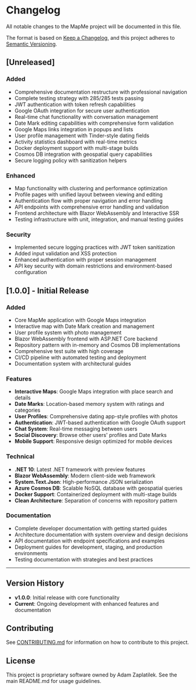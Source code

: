 # Changelog

All notable changes to the MapMe project will be documented in this file.

The format is based on [Keep a Changelog](https://keepachangelog.com/en/1.0.0/),
and this project adheres to [Semantic Versioning](https://semver.org/spec/v2.0.0.html).

## [Unreleased]

### Added
- Comprehensive documentation restructure with professional navigation
- Complete testing strategy with 285/285 tests passing
- JWT authentication with token refresh capabilities
- Google OAuth integration for secure user authentication
- Real-time chat functionality with conversation management
- Date Mark editing capabilities with comprehensive form validation
- Google Maps links integration in popups and lists
- User profile management with Tinder-style dating fields
- Activity statistics dashboard with real-time metrics
- Docker deployment support with multi-stage builds
- Cosmos DB integration with geospatial query capabilities
- Secure logging policy with sanitization helpers

### Enhanced
- Map functionality with clustering and performance optimization
- Profile pages with unified layout between viewing and editing
- Authentication flow with proper navigation and error handling
- API endpoints with comprehensive error handling and validation
- Frontend architecture with Blazor WebAssembly and Interactive SSR
- Testing infrastructure with unit, integration, and manual testing guides

### Security
- Implemented secure logging practices with JWT token sanitization
- Added input validation and XSS protection
- Enhanced authentication with proper session management
- API key security with domain restrictions and environment-based configuration

## [1.0.0] - Initial Release

### Added
- Core MapMe application with Google Maps integration
- Interactive map with Date Mark creation and management
- User profile system with photo management
- Blazor WebAssembly frontend with ASP.NET Core backend
- Repository pattern with in-memory and Cosmos DB implementations
- Comprehensive test suite with high coverage
- CI/CD pipeline with automated testing and deployment
- Documentation system with architectural guides

### Features
- **Interactive Maps**: Google Maps integration with place search and details
- **Date Marks**: Location-based memory system with ratings and categories
- **User Profiles**: Comprehensive dating app-style profiles with photos
- **Authentication**: JWT-based authentication with Google OAuth support
- **Chat System**: Real-time messaging between users
- **Social Discovery**: Browse other users' profiles and Date Marks
- **Mobile Support**: Responsive design optimized for mobile devices

### Technical
- **.NET 10**: Latest .NET framework with preview features
- **Blazor WebAssembly**: Modern client-side web framework
- **System.Text.Json**: High-performance JSON serialization
- **Azure Cosmos DB**: Scalable NoSQL database with geospatial queries
- **Docker Support**: Containerized deployment with multi-stage builds
- **Clean Architecture**: Separation of concerns with repository pattern

### Documentation
- Complete developer documentation with getting started guides
- Architecture documentation with system overview and design decisions
- API documentation with endpoint specifications and examples
- Deployment guides for development, staging, and production environments
- Testing documentation with strategies and best practices

---

## Version History

- **v1.0.0**: Initial release with core functionality
- **Current**: Ongoing development with enhanced features and documentation

## Contributing

See [CONTRIBUTING.md](CONTRIBUTING.md) for information on how to contribute to this project.

## License

This project is proprietary software owned by Adam Zaplatilek. See the main README.md for usage guidelines.
